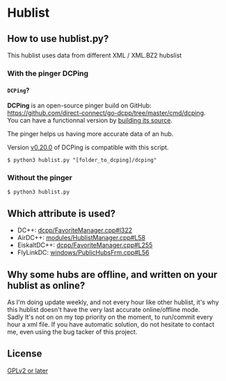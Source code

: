 # Hublist

## How to use hublist.py?

This hublist uses data from different XML / XML.BZ2 hubslist

### With the pinger DCPing

#### `DCPing`?

**DCPing** is an open-source pinger build on GitHub: https://github.com/direct-connect/go-dcpp/tree/master/cmd/dcping.  
You can have a functionnal version by [building its source](https://github.com/direct-connect/go-dcpp/tree/master/cmd/dcping#build).


The pinger helps us having more accurate data of an hub.

Version [v0.20.0](https://github.com/direct-connect/go-dcpp/tree/v0.20.0) of DCPing is compatible with this script.

```
$ python3 hublist.py "[folder_to_dcping]/dcping"
```

### Without the pinger

```
$ python3 hublist.py
```

## Which attribute is used?

- DC++: [dcpp/FavoriteManager.cpp#l322](https://sourceforge.net/p/dcplusplus/code/ci/3c319ced/tree/dcpp/FavoriteManager.cpp#l322)
- AirDC++: [modules/HublistManager.cpp#L58](https://github.com/airdcpp/airgit/blob/9954da1c/airdcpp/airdcpp/modules/HublistManager.cpp#L58)
- EiskaltDC++: [dcpp/FavoriteManager.cpp#L255](https://github.com/eiskaltdcpp/eiskaltdcpp/blob/2b38b58e/dcpp/FavoriteManager.cpp#L255)
- FlyLinkDC: [windows/PublicHubsFrm.cpp#L56](https://github.com/pavel-pimenov/flylinkdc-r5xx/blob/24db5c75/windows/PublicHubsFrm.cpp#L56)


## Why some hubs are offline, and written on your hublist as online?

As I'm doing update weekly, and not every hour like other hublist, it's why this hublist doesn't have the very last accurate online/offline mode.<br>
Sadly It's not on on my top priority on the moment, to run/commit every hour a xml file. If you have automatic solution, do not hesitate to contact me, even using the bug tacker of this project.

## License

[GPLv2 or later](https://github.com/DCNF/Hublist/blob/master/LICENSE)
